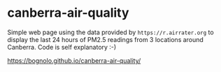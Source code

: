 # canberra-air-quality

Simple web page using the data provided by `https://r.airrater.org` to display the last 24 hours of PM2.5 readings from 3 locations around Canberra. Code is self explanatory :-)

https://bognolo.github.io/canberra-air-quality/
